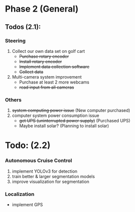 # Phase 2 (General)

## Todos (2.1):

### Steering
1. Collect our own data set on golf cart
	- ~~Purchase rotary encoder~~
	- ~~Install rotary encoder~~
	- ~~Implement data collection software~~
	- ~~Collect data~~
2. Multi-camera system improvement
	- Purchase at least 2 more webcams
	- ~~read input from all cameras~~

### Others
1. ~~system computing power issue~~ (New computer purchased)
2. computer system power consumption issue
	- ~~get UPS (uninterrupted power supply)~~ (Purchased UPS)
	- Maybe install solar? (Planning to install solar)

# Todo: (2.2)

### Autonomous Cruise Control
1. implement YOLOv3 for detection
2. train better & larger segmentation models
3. improve visualization for segmentation

### Localization
- implement GPS